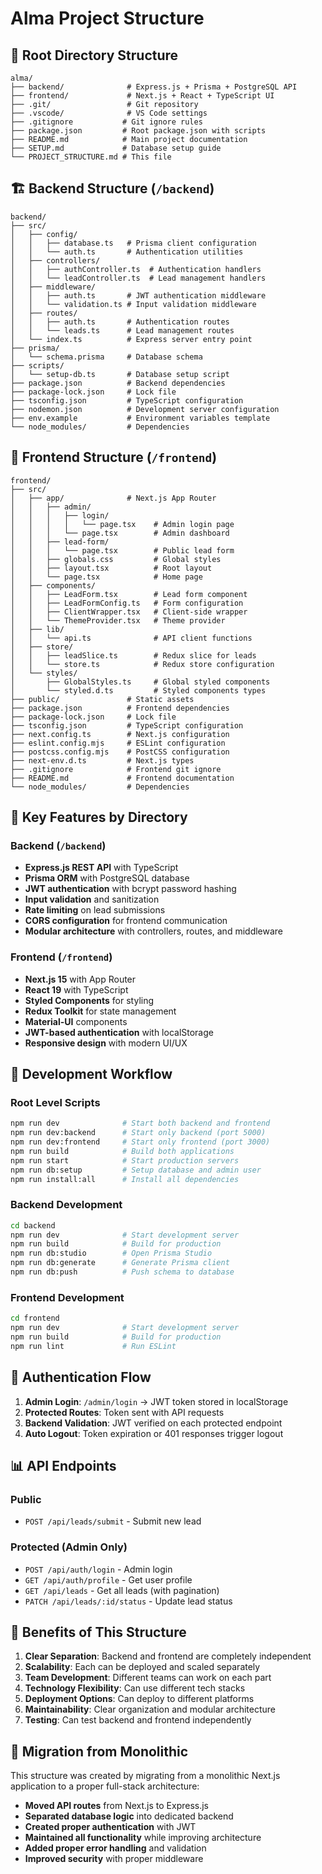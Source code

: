 # Alma Project Structure

## 📁 Root Directory Structure

```
alma/
├── backend/              # Express.js + Prisma + PostgreSQL API
├── frontend/             # Next.js + React + TypeScript UI
├── .git/                 # Git repository
├── .vscode/              # VS Code settings
├── .gitignore           # Git ignore rules
├── package.json         # Root package.json with scripts
├── README.md            # Main project documentation
├── SETUP.md             # Database setup guide
└── PROJECT_STRUCTURE.md # This file
```

## 🏗️ Backend Structure (`/backend`)

```
backend/
├── src/
│   ├── config/
│   │   ├── database.ts   # Prisma client configuration
│   │   └── auth.ts       # Authentication utilities
│   ├── controllers/
│   │   ├── authController.ts  # Authentication handlers
│   │   └── leadController.ts  # Lead management handlers
│   ├── middleware/
│   │   ├── auth.ts       # JWT authentication middleware
│   │   └── validation.ts # Input validation middleware
│   ├── routes/
│   │   ├── auth.ts       # Authentication routes
│   │   └── leads.ts      # Lead management routes
│   └── index.ts          # Express server entry point
├── prisma/
│   └── schema.prisma     # Database schema
├── scripts/
│   └── setup-db.ts       # Database setup script
├── package.json          # Backend dependencies
├── package-lock.json     # Lock file
├── tsconfig.json         # TypeScript configuration
├── nodemon.json          # Development server configuration
├── env.example           # Environment variables template
└── node_modules/         # Dependencies
```

## 🎨 Frontend Structure (`/frontend`)

```
frontend/
├── src/
│   ├── app/              # Next.js App Router
│   │   ├── admin/
│   │   │   ├── login/
│   │   │   │   └── page.tsx    # Admin login page
│   │   │   └── page.tsx        # Admin dashboard
│   │   ├── lead-form/
│   │   │   └── page.tsx        # Public lead form
│   │   ├── globals.css         # Global styles
│   │   ├── layout.tsx          # Root layout
│   │   └── page.tsx            # Home page
│   ├── components/
│   │   ├── LeadForm.tsx        # Lead form component
│   │   ├── LeadFormConfig.ts   # Form configuration
│   │   ├── ClientWrapper.tsx   # Client-side wrapper
│   │   └── ThemeProvider.tsx   # Theme provider
│   ├── lib/
│   │   └── api.ts              # API client functions
│   ├── store/
│   │   ├── leadSlice.ts        # Redux slice for leads
│   │   └── store.ts            # Redux store configuration
│   └── styles/
│       ├── GlobalStyles.ts     # Global styled components
│       └── styled.d.ts         # Styled components types
├── public/               # Static assets
├── package.json          # Frontend dependencies
├── package-lock.json     # Lock file
├── tsconfig.json         # TypeScript configuration
├── next.config.ts        # Next.js configuration
├── eslint.config.mjs     # ESLint configuration
├── postcss.config.mjs    # PostCSS configuration
├── next-env.d.ts         # Next.js types
├── .gitignore            # Frontend git ignore
├── README.md             # Frontend documentation
└── node_modules/         # Dependencies
```

## 🔧 Key Features by Directory

### Backend (`/backend`)

- **Express.js REST API** with TypeScript
- **Prisma ORM** with PostgreSQL database
- **JWT authentication** with bcrypt password hashing
- **Input validation** and sanitization
- **Rate limiting** on lead submissions
- **CORS configuration** for frontend communication
- **Modular architecture** with controllers, routes, and middleware

### Frontend (`/frontend`)

- **Next.js 15** with App Router
- **React 19** with TypeScript
- **Styled Components** for styling
- **Redux Toolkit** for state management
- **Material-UI** components
- **JWT-based authentication** with localStorage
- **Responsive design** with modern UI/UX

## 🚀 Development Workflow

### Root Level Scripts

```bash
npm run dev              # Start both backend and frontend
npm run dev:backend      # Start only backend (port 5000)
npm run dev:frontend     # Start only frontend (port 3000)
npm run build            # Build both applications
npm run start            # Start production servers
npm run db:setup         # Setup database and admin user
npm run install:all      # Install all dependencies
```

### Backend Development

```bash
cd backend
npm run dev              # Start development server
npm run build            # Build for production
npm run db:studio        # Open Prisma Studio
npm run db:generate      # Generate Prisma client
npm run db:push          # Push schema to database
```

### Frontend Development

```bash
cd frontend
npm run dev              # Start development server
npm run build            # Build for production
npm run lint             # Run ESLint
```

## 🔐 Authentication Flow

1. **Admin Login**: `/admin/login` → JWT token stored in localStorage
2. **Protected Routes**: Token sent with API requests
3. **Backend Validation**: JWT verified on each protected endpoint
4. **Auto Logout**: Token expiration or 401 responses trigger logout

## 📊 API Endpoints

### Public

- `POST /api/leads/submit` - Submit new lead

### Protected (Admin Only)

- `POST /api/auth/login` - Admin login
- `GET /api/auth/profile` - Get user profile
- `GET /api/leads` - Get all leads (with pagination)
- `PATCH /api/leads/:id/status` - Update lead status

## 🎯 Benefits of This Structure

1. **Clear Separation**: Backend and frontend are completely independent
2. **Scalability**: Each can be deployed and scaled separately
3. **Team Development**: Different teams can work on each part
4. **Technology Flexibility**: Can use different tech stacks
5. **Deployment Options**: Can deploy to different platforms
6. **Maintainability**: Clear organization and modular architecture
7. **Testing**: Can test backend and frontend independently

## 🔄 Migration from Monolithic

This structure was created by migrating from a monolithic Next.js application to a proper full-stack architecture:

- **Moved API routes** from Next.js to Express.js
- **Separated database logic** into dedicated backend
- **Created proper authentication** with JWT
- **Maintained all functionality** while improving architecture
- **Added proper error handling** and validation
- **Improved security** with proper middleware
